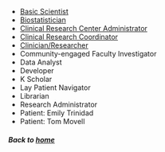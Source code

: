  * [Basic Scientist](basicscientist_supplement.md)
 * [Biostatistician](biostatistician_supplement.md)
 * [Clinical Research Center Administrator](centeradministrator_supplement.md)
 * [Clinical Research Coordinator](clinicalresearchcoordinator_supplement.md)
 * [Clinician/Researcher](clinicianresearcher_supplement.md)
 * Community-engaged Faculty Investigator
 * Data Analyst
 * Developer
 * K Scholar
 * Lay Patient Navigator
 * Librarian
 * Research Administrator
 * Patient: Emily Trinidad
 * Patient: Tom Movell

##### Back to [home](https://data2health.github.io/CTS-Personas/)
